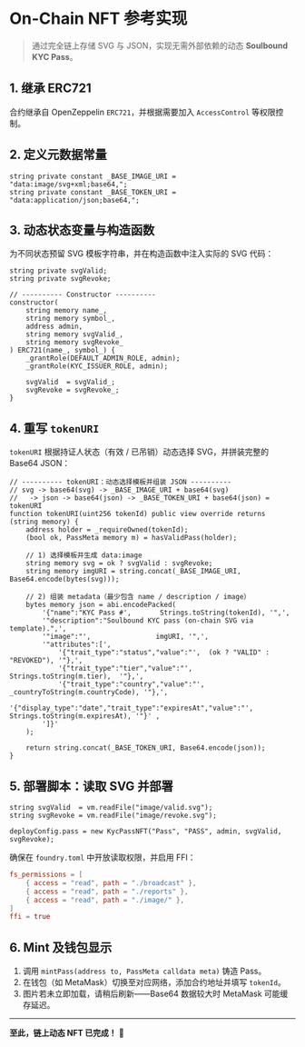 # On-Chain NFT 参考实现

> 通过完全链上存储 SVG 与 JSON，实现无需外部依赖的动态 **Soulbound KYC Pass**。

## 1. 继承 ERC721

合约继承自 OpenZeppelin `ERC721`，并根据需要加入 `AccessControl` 等权限控制。

## 2. 定义元数据常量

```solidity
string private constant _BASE_IMAGE_URI = "data:image/svg+xml;base64,";
string private constant _BASE_TOKEN_URI = "data:application/json;base64,";
```

## 3. 动态状态变量与构造函数

为不同状态预留 SVG 模板字符串，并在构造函数中注入实际的 SVG 代码：

```solidity
string private svgValid;
string private svgRevoke;

// ---------- Constructor ----------
constructor(
    string memory name_,
    string memory symbol_,
    address admin,
    string memory svgValid_,
    string memory svgRevoke_
) ERC721(name_, symbol_) {
    _grantRole(DEFAULT_ADMIN_ROLE, admin);
    _grantRole(KYC_ISSUER_ROLE, admin);

    svgValid  = svgValid_;
    svgRevoke = svgRevoke_;
}
```

## 4. 重写 `tokenURI`

`tokenURI` 根据持证人状态（有效 / 已吊销）动态选择 SVG，并拼装完整的 Base64 JSON：

```solidity
// ---------- tokenURI：动态选择模板并组装 JSON ----------
// svg -> base64(svg) -> _BASE_IMAGE_URI + base64(svg)
//   -> json -> base64(json) -> _BASE_TOKEN_URI + base64(json) = tokenURI
function tokenURI(uint256 tokenId) public view override returns (string memory) {
    address holder = _requireOwned(tokenId);
    (bool ok, PassMeta memory m) = hasValidPass(holder);

    // 1) 选择模板并生成 data:image
    string memory svg = ok ? svgValid : svgRevoke;
    string memory imgURI = string.concat(_BASE_IMAGE_URI, Base64.encode(bytes(svg)));

    // 2) 组装 metadata（最少包含 name / description / image）
    bytes memory json = abi.encodePacked(
        '{"name":"KYC Pass #',       Strings.toString(tokenId), '",',
        '"description":"Soulbound KYC pass (on-chain SVG via template).",',
        '"image":"',                imgURI, '",',
        '"attributes":[',
            '{"trait_type":"status","value":"',  (ok ? "VALID" : "REVOKED"), '"},',
            '{"trait_type":"tier","value":"',    Strings.toString(m.tier),  '"},',
            '{"trait_type":"country","value":"', _countryToString(m.countryCode), '"},',
            '{"display_type":"date","trait_type":"expiresAt","value":"', Strings.toString(m.expiresAt), '"}' ,
        ']}'
    );

    return string.concat(_BASE_TOKEN_URI, Base64.encode(json));
}
```

## 5. 部署脚本：读取 SVG 并部署

```solidity
string svgValid  = vm.readFile("image/valid.svg");
string svgRevoke = vm.readFile("image/revoke.svg");

deployConfig.pass = new KycPassNFT("Pass", "PASS", admin, svgValid, svgRevoke);
```

确保在 `foundry.toml` 中开放读取权限，并启用 FFI：

```toml
fs_permissions = [
    { access = "read", path = "./broadcast" },
    { access = "read", path = "./reports" },
    { access = "read", path = "./image/" },
]
ffi = true
```

## 6. Mint 及钱包显示

1. 调用 `mintPass(address to, PassMeta calldata meta)` 铸造 Pass。  
2. 在钱包（如 MetaMask）切换至对应网络，添加合约地址并填写 `tokenId`。  
3. 图片若未立即加载，请稍后刷新——Base64 数据较大时 MetaMask 可能缓存延迟。

---

**至此，链上动态 NFT 已完成！** 🎉

